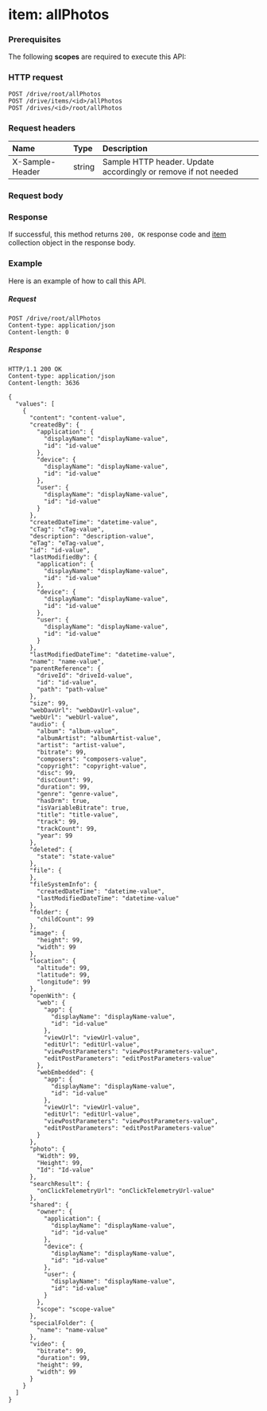 # item: allPhotos


### Prerequisites
The following **scopes** are required to execute this API: 
### HTTP request
<!-- { "blockType": "ignored" } -->
```http
POST /drive/root/allPhotos
POST /drive/items/<id>/allPhotos
POST /drives/<id>/root/allPhotos

```
### Request headers
| Name       | Type | Description|
|:---------------|:--------|:----------|
| X-Sample-Header  | string  | Sample HTTP header. Update accordingly or remove if not needed|

### Request body

### Response
If successful, this method returns `200, OK` response code and [item](../resources/item.md) collection object in the response body.

### Example
Here is an example of how to call this API.
##### Request
<!-- {
  "blockType": "request",
  "name": "item_allphotos"
}-->
```http
POST /drive/root/allPhotos
Content-type: application/json
Content-length: 0
```

##### Response
<!-- {
  "blockType": "response",
  "truncated": false,
  "@odata.type": "item"
} -->
```http
HTTP/1.1 200 OK
Content-type: application/json
Content-length: 3636

{
  "values": [
    {
      "content": "content-value",
      "createdBy": {
        "application": {
          "displayName": "displayName-value",
          "id": "id-value"
        },
        "device": {
          "displayName": "displayName-value",
          "id": "id-value"
        },
        "user": {
          "displayName": "displayName-value",
          "id": "id-value"
        }
      },
      "createdDateTime": "datetime-value",
      "cTag": "cTag-value",
      "description": "description-value",
      "eTag": "eTag-value",
      "id": "id-value",
      "lastModifiedBy": {
        "application": {
          "displayName": "displayName-value",
          "id": "id-value"
        },
        "device": {
          "displayName": "displayName-value",
          "id": "id-value"
        },
        "user": {
          "displayName": "displayName-value",
          "id": "id-value"
        }
      },
      "lastModifiedDateTime": "datetime-value",
      "name": "name-value",
      "parentReference": {
        "driveId": "driveId-value",
        "id": "id-value",
        "path": "path-value"
      },
      "size": 99,
      "webDavUrl": "webDavUrl-value",
      "webUrl": "webUrl-value",
      "audio": {
        "album": "album-value",
        "albumArtist": "albumArtist-value",
        "artist": "artist-value",
        "bitrate": 99,
        "composers": "composers-value",
        "copyright": "copyright-value",
        "disc": 99,
        "discCount": 99,
        "duration": 99,
        "genre": "genre-value",
        "hasDrm": true,
        "isVariableBitrate": true,
        "title": "title-value",
        "track": 99,
        "trackCount": 99,
        "year": 99
      },
      "deleted": {
        "state": "state-value"
      },
      "file": {
      },
      "fileSystemInfo": {
        "createdDateTime": "datetime-value",
        "lastModifiedDateTime": "datetime-value"
      },
      "folder": {
        "childCount": 99
      },
      "image": {
        "height": 99,
        "width": 99
      },
      "location": {
        "altitude": 99,
        "latitude": 99,
        "longitude": 99
      },
      "openWith": {
        "web": {
          "app": {
            "displayName": "displayName-value",
            "id": "id-value"
          },
          "viewUrl": "viewUrl-value",
          "editUrl": "editUrl-value",
          "viewPostParameters": "viewPostParameters-value",
          "editPostParameters": "editPostParameters-value"
        },
        "webEmbedded": {
          "app": {
            "displayName": "displayName-value",
            "id": "id-value"
          },
          "viewUrl": "viewUrl-value",
          "editUrl": "editUrl-value",
          "viewPostParameters": "viewPostParameters-value",
          "editPostParameters": "editPostParameters-value"
        }
      },
      "photo": {
        "Width": 99,
        "Height": 99,
        "Id": "Id-value"
      },
      "searchResult": {
        "onClickTelemetryUrl": "onClickTelemetryUrl-value"
      },
      "shared": {
        "owner": {
          "application": {
            "displayName": "displayName-value",
            "id": "id-value"
          },
          "device": {
            "displayName": "displayName-value",
            "id": "id-value"
          },
          "user": {
            "displayName": "displayName-value",
            "id": "id-value"
          }
        },
        "scope": "scope-value"
      },
      "specialFolder": {
        "name": "name-value"
      },
      "video": {
        "bitrate": 99,
        "duration": 99,
        "height": 99,
        "width": 99
      }
    }
  ]
}
```

<!-- uuid: 8f6dce18-e4df-4884-a0e4-94a6a5a944f7
2015-10-16 23:06:05 UTC -->
<!-- {
  "type": "#page.annotation",
  "description": "item: allPhotos",
  "keywords": "",
  "section": "documentation",
  "tocPath": ""
}-->